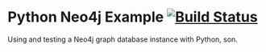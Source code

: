 Python Neo4j Example [![Build Status](https://apibeta.shippable.com/projects/537a5cbdd7430f10004f7550/badge/master)](https://beta.shippable.com/projects/537a5cbdd7430f10004f7550)
===================

Using and testing a Neo4j graph database instance with Python, son.
